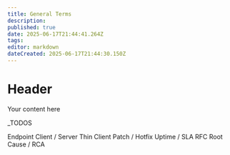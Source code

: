 ```yaml
---
title: General Terms
description: 
published: true
date: 2025-06-17T21:44:41.264Z
tags: 
editor: markdown
dateCreated: 2025-06-17T21:44:30.150Z
---
```


# Header
Your content here

_TODOS

Endpoint
Client / Server
Thin Client
Patch / Hotfix
Uptime / SLA
RFC
Root Cause / RCA